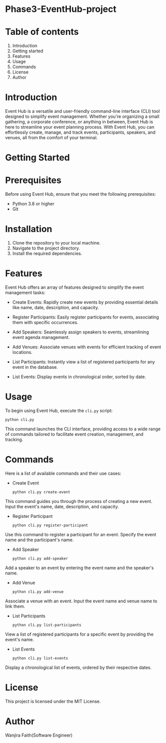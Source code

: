 # Phase3-EventHub-project

# Table of contents
1. Introduction
2. Getting started
3. Features
4. Usage
5. Commands
6. License
7. Author

# Introduction
Event Hub is a versatile and user-friendly command-line interface (CLI) tool designed to simplify event management. Whether you're organizing a small gathering, a corporate conference, or anything in between, Event Hub is here to streamline your event planning process. With Event Hub, you can effortlessly create, manage, and track events, participants, speakers, and venues, all from the comfort of your terminal.

# Getting Started
 # Prerequisites
Before using Event Hub, ensure that you meet the following prerequisites:

* Python 3.8 or higher
* Git 

 # Installation
 1. Clone the repository to your local machine.
 2. Navigate to the project directory.
 3. Install the required dependencies.

# Features
Event Hub offers an array of features designed to simplify the event management tasks:

* Create Events: Rapidly create new events by providing essential details like name, date, description, and capacity.

* Register Participants: Easily register participants for events, associating them with specific occurrences.

* Add Speakers: Seamlessly assign speakers to events, streamlining event agenda management.

* Add Venues: Associate venues with events for efficient tracking of event locations.

* List Participants: Instantly view a list of registered participants for any event in the database.

* List Events: Display events in chronological order, sorted by date.

# Usage
To begin using Event Hub, execute the `cli.py` script: 

    python cli.py

This command launches the CLI interface, providing access to a wide range of commands tailored to facilitate event creation, management, and tracking.

# Commands
Here is a list of available commands and their use cases:
 - Create Event
          
       python cli.py create-event

 This command guides you through the process of creating a new event. Input the event's name, date, description, and capacity.

 - Register Participant

       python cli.py register-participant

Use this command to register a participant for an event. Specify the event name and the participant's name.

- Add Speaker

      python cli.py add-speaker

Add a speaker to an event by entering the event name and the speaker's name.

- Add Venue

      python cli.py add-venue

Associate a venue with an event. Input the event name and venue name to link them.

- List Participants

      python cli.py list-participants

View a list of registered participants for a specific event by providing the event's name.

- List Events

      python cli.py list-events

Display a chronological list of events, ordered by their respective dates.

# License
This project is licensed under the MIT License. 

# Author
Wanjira Faith(Software Engineer)